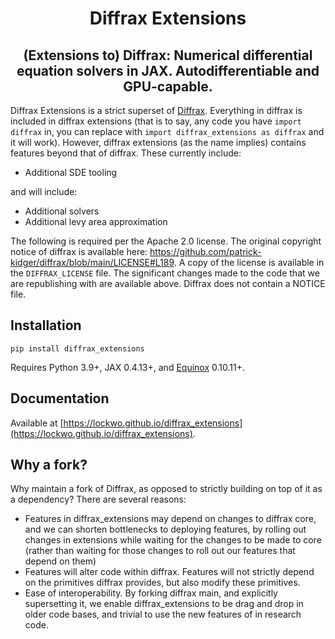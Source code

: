<h1 align='center'>Diffrax Extensions</h1>
<h2 align='center'>(Extensions to) Diffrax: Numerical differential equation solvers in JAX. Autodifferentiable and GPU-capable.</h2>

Diffrax Extensions is a strict superset of [Diffrax](https://github.com/patrick-kidger/diffrax). Everything in diffrax is included in diffrax extensions (that is to say, any code you have `import diffrax` in, you can replace with `import diffrax_extensions as diffrax` and it will work). However, diffrax extensions (as the name implies) contains features beyond that of diffrax. These currently include:

- Additional SDE tooling

and will include:

- Additional solvers
- Additional levy area approximation

The following is required per the Apache 2.0 license. The original copyright notice of diffrax is available here: https://github.com/patrick-kidger/diffrax/blob/main/LICENSE#L189. A copy of the license is available in the `DIFFRAX_LICENSE` file. The significant changes made to the code that we are republishing with are available above. Diffrax does not contain a NOTICE file.

## Installation

```
pip install diffrax_extensions
```

Requires Python 3.9+, JAX 0.4.13+, and [Equinox](https://github.com/patrick-kidger/equinox) 0.10.11+.

## Documentation

Available at [https://lockwo.github.io/diffrax_extensions](https://lockwo.github.io/diffrax_extensions).

## Why a fork?

Why maintain a fork of Diffrax, as opposed to strictly building on top of it as a dependency? There are several reasons:
- Features in diffrax_extensions may depend on changes to diffrax core, and we can shorten bottlenecks to deploying features, by rolling out changes in extensions while waiting for the changes to be made to core (rather than waiting for those changes to roll out our features that depend on them)
- Features will alter code within diffrax. Features will not strictly depend on the primitives diffrax provides, but also modify these primitives.
- Ease of interoperability. By forking diffrax main, and explicitly supersetting it, we enable diffrax_extensions to be drag and drop in older code bases, and trivial to use the new features of in research code.